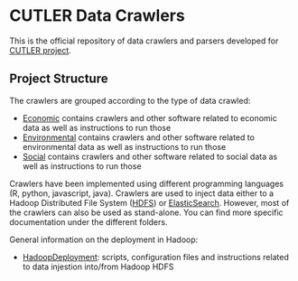 # CUTLER Data Crawlers
This is the official repository of data crawlers and parsers developed for [CUTLER project](https://www.cutler-h2020.eu/). 


## Project Structure
The crawlers are grouped according to the type of data crawled: 

* [Economic](Economic/) contains crawlers and other software related to economic data as well as instructions to run those
* [Environmental](Environmental/) contains crawlers and other software related to environmental data  as well as instructions to run those
* [Social](Social/) contains crawlers and other software related to social data  as well as instructions to run those

Crawlers have been implemented using different programming languages (R, python, javascript, java). Crawlers are used to inject data either to a Hadoop Distributed File System ([HDFS](https://hadoop.apache.org/docs/r1.2.1/hdfs_design.html)) or [ElasticSearch](https://www.elastic.co/).  However, most of the crawlers can also be used as stand-alone. You can find more specific documentation under the different folders. 

General information on the deployment in Hadoop:

* [HadoopDeployment](HadoopDeployment/): scripts, configuration files and instructions related to data injestion into/from Hadoop HDFS


